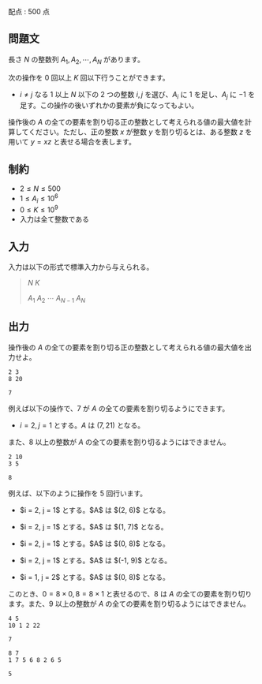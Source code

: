 配点 : $500$ 点

## 問題文

長さ $N$ の整数列 $A_1, A_2, \cdots, A_N$ があります。

次の操作を $0$ 回以上 $K$ 回以下行うことができます。

- $i \neq j$ なる $1$ 以上 $N$ 以下の $2$ つの整数 $i, j$ を選び、$A_i$ に $1$ を足し、$A_j$ に $-1$ を足す。この操作の後いずれかの要素が負になってもよい。

操作後の $A$ の全ての要素を割り切る正の整数として考えられる値の最大値を計算してください。ただし、正の整数 $x$ が整数 $y$ を割り切るとは、ある整数 $z$ を用いて $y = xz$ と表せる場合を表します。

## 制約

- $2 \leq N \leq 500$
- $1 \leq A_i \leq 10^6$
- $0 \leq K \leq 10^9$
- 入力は全て整数である

## 入力

入力は以下の形式で標準入力から与えられる。

> $N$ $K$
> 
> $A_1$ $A_2$ $\cdots$ $A_{N-1}$ $A_{N}$

## 出力

操作後の $A$ の全ての要素を割り切る正の整数として考えられる値の最大値を出力せよ。

```input1
2 3
8 20
```

```output1
7
```

例えば以下の操作で、$7$ が $A$ の全ての要素を割り切るようにできます。

- $i = 2, j = 1$ とする。$A$ は $(7, 21)$ となる。

また、$8$ 以上の整数が $A$ の全ての要素を割り切るようにはできません。

```input2
2 10
3 5
```

```output2
8
```

例えば、以下のように操作を $5$ 回行います。

- <p>$i = 2, j = 1$ とする。$A$ は $(2, 6)$ となる。</p>
- <p>$i = 2, j = 1$ とする。$A$ は $(1, 7)$ となる。</p>
- <p>$i = 2, j = 1$ とする。$A$ は $(0, 8)$ となる。</p>
- <p>$i = 2, j = 1$ とする。$A$ は $(-1, 9)$ となる。</p>
- <p>$i = 1, j = 2$ とする。$A$ は $(0, 8)$ となる。</p>

このとき、$0 = 8 \times 0, 8 = 8 \times 1$ と表せるので、$8$ は $A$ の全ての要素を割り切ります。また、$9$ 以上の整数が $A$ の全ての要素を割り切るようにはできません。

```input3
4 5
10 1 2 22
```

```output3
7
```

```input4
8 7
1 7 5 6 8 2 6 5
```

```output4
5
```